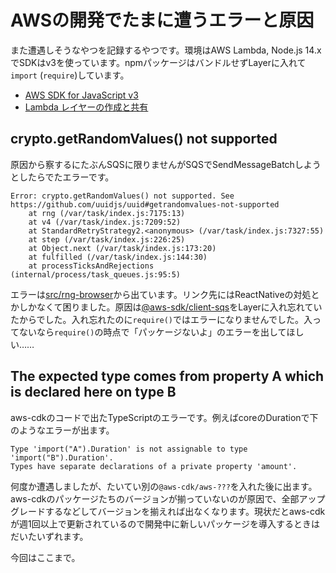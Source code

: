 # AWSの開発でたまに遭うエラーと原因

また遭遇しそうなやつを記録するやつです。環境はAWS Lambda, Node.js 14.xでSDKはv3を使っています。npmパッケージはバンドルせずLayerに入れて`import` (`require`)しています。

- [AWS SDK for JavaScript v3](https://docs.aws.amazon.com/AWSJavaScriptSDK/v3/latest/index.html)
- [Lambda レイヤーの作成と共有](https://docs.aws.amazon.com/ja_jp/lambda/latest/dg/configuration-layers.html)

## crypto.getRandomValues() not supported

原因から察するにたぶんSQSに限りませんがSQSでSendMessageBatchしようとしたらでたエラーです。

```text
Error: crypto.getRandomValues() not supported. See https://github.com/uuidjs/uuid#getrandomvalues-not-supported
    at rng (/var/task/index.js:7175:13)
    at v4 (/var/task/index.js:7209:52)
    at StandardRetryStrategy2.<anonymous> (/var/task/index.js:7327:55)
    at step (/var/task/index.js:226:25)
    at Object.next (/var/task/index.js:173:20)
    at fulfilled (/var/task/index.js:144:30)
    at processTicksAndRejections (internal/process/task_queues.js:95:5)
```

エラーは[src/rng-browser](https://github.com/uuidjs/uuid/blob/16e9cc9017663a24588c4925bb3e63ae624ad1d4/src/rng-browser.js#L22-L24)から出ています。リンク先にはReactNativeの対処とかしかなくて困りました。原因は[@aws-sdk/client-sqs](https://www.npmjs.com/package/@aws-sdk/client-sqs)をLayerに入れ忘れていたからでした。入れ忘れたのに`require()`ではエラーになりませんでした。入ってないなら`require()`の時点で「パッケージないよ」のエラーを出してほしい……

## The expected type comes from property A which is declared here on type B

aws-cdkのコードで出たTypeScriptのエラーです。例えばcoreのDurationで下のようなエラーが出ます。

```text
Type 'import("A").Duration' is not assignable to type 'import("B").Duration'.
Types have separate declarations of a private property 'amount'.
```

何度か遭遇しましたが、たいてい別の`@aws-cdk/aws-???`を入れた後に出ます。aws-cdkのパッケージたちのバージョンが揃っていないのが原因で、全部アップグレードするなどしてバージョンを揃えれば出なくなります。現状だとaws-cdkが週1回以上で更新されているので開発中に新しいパッケージを導入するときはだいたいずれます。

今回はここまで。
